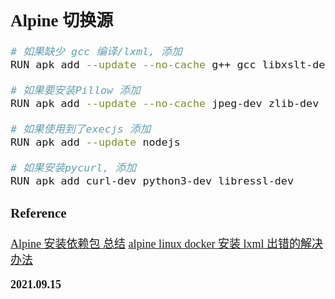 <font size=4 face='楷体'>

## Alpine 切换源

```bash
# 如果缺少 gcc 编译/lxml, 添加
RUN apk add --update --no-cache g++ gcc libxslt-dev python3-dev openssl-dev musl-dev

# 如果要安装Pillow 添加
RUN apk add --update --no-cache jpeg-dev zlib-dev

# 如果使用到了execjs 添加
RUN apk add --update nodejs

# 如果安装pycurl, 添加
RUN apk add curl-dev python3-dev libressl-dev
```

### Reference

[Alpine 安装依赖包 总结](https://blog.csdn.net/qq_31362537/article/details/91543050)
[alpine linux docker 安装 lxml 出错的解决办法](https://www.cnblogs.com/jackadam/p/9054701.html)

**2021.09.15**
